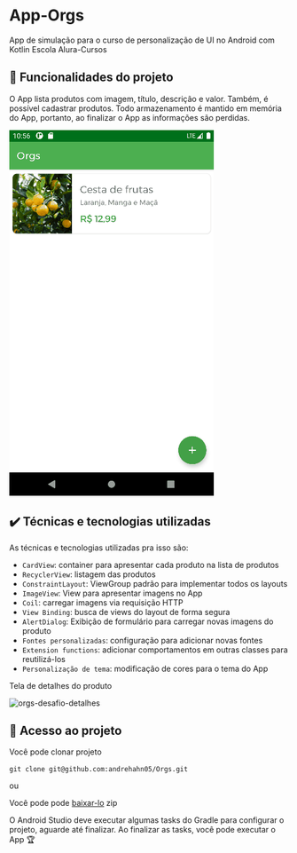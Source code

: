 # App-Orgs

App de simulação para o curso de personalização de UI no Android com Kotlin Escola Alura-Cursos

## 🔨 Funcionalidades do projeto

O App lista produtos com imagem, título, descrição e valor. Também, é possível cadastrar produtos. Todo armazenamento é mantido em memória do App, portanto, ao finalizar o App as informações são perdidas.

![](img/amostra.gif)

## ✔️ Técnicas e tecnologias utilizadas

As técnicas e tecnologias utilizadas pra isso são:

- `CardView`: container para apresentar cada produto na lista de produtos
- `RecyclerView`: listagem das produtos
- `ConstraintLayout`: ViewGroup padrão para implementar todos os layouts
- `ImageView`: View para apresentar imagens no App
- `Coil`: carregar imagens via requisição HTTP
- `View Binding`: busca de views do layout de forma segura
- `AlertDialog`: Exibição de formulário para carregar novas imagens do produto
- `Fontes personalizadas`: configuração para adicionar novas fontes
- `Extension functions`: adicionar comportamentos em outras classes para reutilizá-los
- `Personalização de tema`: modificação de cores para o tema do App



Tela de detalhes do produto

![orgs-desafio-detalhes](https://user-images.githubusercontent.com/8989346/124600562-3a743e00-de3d-11eb-9d45-15e8a8d2976f.gif)


## 📁 Acesso ao projeto
Você pode clonar projeto
```
git clone git@github.com:andrehahn05/Orgs.git
```
ou

Você pode pode [baixar-lo](https://github.com/andrehahn05/Orgs/archive/refs/heads/main.zip) zip

O Android Studio deve executar algumas tasks do Gradle para configurar o projeto, aguarde até finalizar. Ao finalizar as tasks, você pode executar o App 🏆 